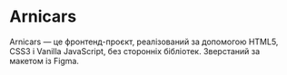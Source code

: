 # Arnicars

Arnicars — це фронтенд-проєкт, реалізований за допомогою HTML5, CSS3 і Vanilla JavaScript, без сторонніх бібліотек. Зверстаний за макетом із Figma.
